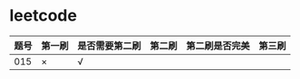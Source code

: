 # leetcode

| 题号 | 第一刷 | 是否需要第二刷 | 第二刷 | 第二刷是否完美 | 第三刷 |
|------|--------|----------------|--------|----------------|--------|
|  015 | ×      | √              |        |                |        |

